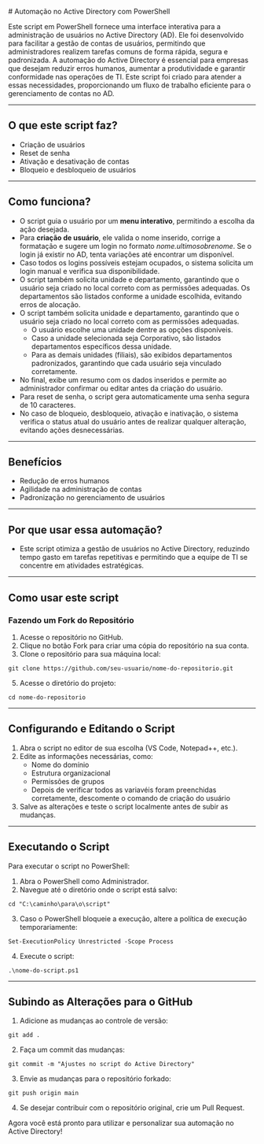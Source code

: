 ﻿﻿# Automação no Active Directory com PowerShell

Este script em PowerShell fornece uma interface interativa para a administração de usuários no Active Directory (AD). Ele foi desenvolvido para facilitar a gestão de contas de usuários, permitindo que administradores realizem tarefas comuns de forma rápida, segura e padronizada.
A automação do Active Directory é essencial para empresas que desejam reduzir erros humanos, aumentar a produtividade e garantir conformidade nas operações de TI. Este script foi criado para atender a essas necessidades, proporcionando um fluxo de trabalho eficiente para o gerenciamento de contas no AD.

---

## O que este script faz?

- Criação de usuários
- Reset de senha
- Ativação e desativação de contas
- Bloqueio e desbloqueio de usuários

---

## Como funciona?

- O script guia o usuário por um **menu interativo**, permitindo a escolha da ação desejada.
- Para **criação de usuário**, ele valida o nome inserido, corrige a formatação e sugere um login no formato *nome.ultimosobrenome*. Se o login já existir no AD, tenta variações até encontrar um disponível.
- Caso todos os logins possíveis estejam ocupados, o sistema solicita um login manual e verifica sua disponibilidade.
- O script também solicita unidade e departamento, garantindo que o usuário seja criado no local correto com as permissões adequadas. Os departamentos são listados conforme a unidade escolhida, evitando erros de alocação.
- O script também solicita unidade e departamento, garantindo que o usuário seja criado no local correto com as permissões adequadas.
  - O usuário escolhe uma unidade dentre as opções disponíveis.
  - Caso a unidade selecionada seja Corporativo, são listados departamentos específicos dessa unidade.
  - Para as demais unidades (filiais), são exibidos departamentos padronizados, garantindo que cada usuário seja vinculado corretamente.
- No final, exibe um resumo com os dados inseridos e permite ao administrador confirmar ou editar antes da criação do usuário.
- Para reset de senha, o script gera automaticamente uma senha segura de 10 caracteres.
- No caso de bloqueio, desbloqueio, ativação e inativação, o sistema verifica o status atual do usuário antes de realizar qualquer alteração, evitando ações desnecessárias.

---

## Benefícios

- Redução de erros humanos
- Agilidade na administração de contas
- Padronização no gerenciamento de usuários

---

## Por que usar essa automação?

- Este script otimiza a gestão de usuários no Active Directory, reduzindo tempo gasto em tarefas repetitivas e permitindo que a equipe de TI se concentre em atividades estratégicas.

---

## Como usar este script

### Fazendo um Fork do Repositório

1. Acesse o repositório no GitHub.
2. Clique no botão Fork para criar uma cópia do repositório na sua conta.
3. Clone o repositório para sua máquina local:
  ```
git clone https://github.com/seu-usuario/nome-do-repositorio.git
  ```
5. Acesse o diretório do projeto:
  ```
cd nome-do-repositorio
  ```

---

## Configurando e Editando o Script

1. Abra o script no editor de sua escolha (VS Code, Notepad++, etc.).
2. Edite as informações necessárias, como:
    - Nome do domínio
    - Estrutura organizacional
    - Permissões de grupos
    - Depois de verificar todos as variavéis foram preenchidas corretamente, descomente o comando de criação do usuário
3. Salve as alterações e teste o script localmente antes de subir as mudanças.

---

## Executando o Script

Para executar o script no PowerShell:
1. Abra o PowerShell como Administrador.
2. Navegue até o diretório onde o script está salvo:
 ```
cd "C:\caminho\para\o\script"
 ```
3. Caso o PowerShell bloqueie a execução, altere a política de execução temporariamente:
 ```
Set-ExecutionPolicy Unrestricted -Scope Process
 ```
4. Execute o script:
 ```
.\nome-do-script.ps1
 ```

---

## Subindo as Alterações para o GitHub

1. Adicione as mudanças ao controle de versão:
 ```
git add .
 ```
2. Faça um commit das mudanças:
 ```
git commit -m "Ajustes no script do Active Directory"
 ```
3. Envie as mudanças para o repositório forkado:
 ```
git push origin main
 ```
4. Se desejar contribuir com o repositório original, crie um Pull Request.

Agora você está pronto para utilizar e personalizar sua automação no Active Directory!
